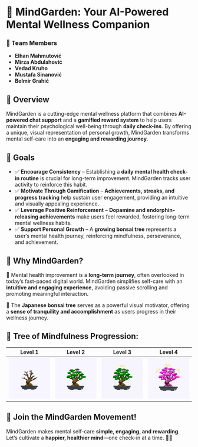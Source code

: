 # 🌱 MindGarden: Your AI-Powered Mental Wellness Companion

### 👥 Team Members
- **Elhan Mahmutović**
- **Mirza Abdulahović**
- **Vedad Kruho**
- **Mustafa Sinanović**
- **Belmir Grahić**

## 🌿 Overview
MindGarden is a cutting-edge mental wellness platform that combines **AI-powered chat support** and a **gamified reward system** to help users maintain their psychological well-being through **daily check-ins**. By offering a unique, visual representation of personal growth, MindGarden transforms mental self-care into an **engaging and rewarding journey**.

## 🎯 Goals

- ✅ **Encourage Consistency** – Establishing a **daily mental health check-in routine** is crucial for long-term improvement. MindGarden tracks user activity to reinforce this habit.
- ✅ **Motivate Through Gamification** – **Achievements, streaks, and progress tracking** help sustain user engagement, providing an intuitive and visually appealing experience.
- ✅ **Leverage Positive Reinforcement** – **Dopamine and endorphin-releasing achievements** make users feel rewarded, fostering long-term mental wellness habits.
- ✅ **Support Personal Growth** – A **growing bonsai tree** represents a user’s mental health journey, reinforcing mindfulness, perseverance, and achievement.

## 🌟 Why MindGarden?

🚀 Mental health improvement is a **long-term journey**, often overlooked in today’s fast-paced digital world. MindGarden simplifies self-care with an **intuitive and engaging experience**, avoiding passive scrolling and promoting meaningful interaction.

🌸 The **Japanese bonsai tree** serves as a powerful visual motivator, offering a **sense of tranquility and accomplishment** as users progress in their wellness journey.

## 🌳 Tree of Mindfulness Progression:
| Level 1 | Level 2 | Level 3 | Level 4 |
|---------|---------|---------|---------|
| ![Bonsai Level 1](./frontend/public/BonsaiLevel1.gif) | ![Bonsai Level 2](./frontend/public/BonsaiLevel2.gif) | ![Bonsai Level 3](./frontend/public/BonsaiLevel3.gif) | ![Bonsai Level 4](./frontend/public/BonsaiLevel4.gif) |

## 🎉 Join the MindGarden Movement!
MindGarden makes mental self-care **simple, engaging, and rewarding**. Let’s cultivate a **happier, healthier mind**—one check-in at a time. 🌱💙